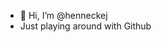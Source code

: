 - 👋 Hi, I’m @henneckej
- Just playing around with Github

<!---
henneckej/henneckej is a ✨ special ✨ repository because its `README.md` (this file) appears on your GitHub profile.
You can click the Preview link to take a look at your changes.
--->
